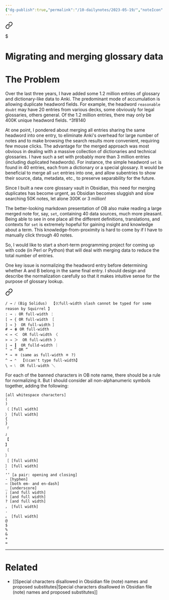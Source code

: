 ```yaml
---
{"dg-publish":true,"permalink":"/10-dailynotes/2023-05-19/","noteIcon":"2","created":"","updated":""}
---
```




<div class="transclusion internal-embed is-loaded"><a class="markdown-embed-link" href="/migrating-and-merging-glossary-data/" aria-label="Open link"><svg xmlns="http://www.w3.org/2000/svg" width="24" height="24" viewBox="0 0 24 24" fill="none" stroke="currentColor" stroke-width="2" stroke-linecap="round" stroke-linejoin="round" class="svg-icon lucide-link"><path d="M10 13a5 5 0 0 0 7.54.54l3-3a5 5 0 0 0-7.07-7.07l-1.72 1.71"></path><path d="M14 11a5 5 0 0 0-7.54-.54l-3 3a5 5 0 0 0 7.07 7.07l1.71-1.71"></path></svg></a><div class="markdown-embed">

$<div class="markdown-embed-title">

# Migrating and merging glossary data

</div>



# The Problem

Over the last three years, I have added some 1.2 million entries of glossary and dictionary-like data to Anki. The predominant mode of accumulation is allowing duplicate headword fields. For example, the headword `reasonable doubt` may have 20 entries from various decks, some obviously for legal glossaries, others general. Of the 1.2 million entries, there may only be 400K unique headword fields. ^3f8140

At one point, I pondered about merging all entries sharing the same headword into one entry, to eliminate Anki's overhead for large number of notes and to make browsing the search results more convenient, requiring few mouse clicks. The advantage for the merged approach was most obvious in dealing with a massive collection of dictionaries and technical glossaries. I have such a set with probably more than 3 million entries (including duplicated headwords). For instance, the simple headword `set` is found in 40 entries, each from a dictionary or a special glossary. It would be beneficial to merge all `set` entries into one, and allow subentries to show their source, data, metadata, etc., to preserve separability for the future.

Since I built a new core glossary vault in Obsidian, this need for merging duplicates has become urgent, as Obsidian becomes sluggish and slow searching 50K notes, let alone 300K or 3 million!

The better-looking markdown presentation of OB also make reading a large merged note for, say, `set`, containing 40 data sources, much more pleasant. Being able to see in one place all the different definitions, translations, and contexts for `set` is extremely hopeful for gaining insight and knowledge about a term. This knowledge-from-proximity is hard to come by if I have to manually click through 40 notes.

So, I would like to start a short-term programming project for coming up with code (in Perl or Python) that will deal with merging data to reduce the total number of entries.

One key issue is normalizing the headword entry before determining whether A and B belong in the same final entry. I should design and describe the normalization carefully so that it makes intuitive sense for the purpose of glossary lookup.


<div class="transclusion internal-embed is-loaded"><a class="markdown-embed-link" href="/special-characters-disallowed-in-obsidian-file-note-names-and-proposed-substitutes/#aa6d6c" aria-label="Open link"><svg xmlns="http://www.w3.org/2000/svg" width="24" height="24" viewBox="0 0 24 24" fill="none" stroke="currentColor" stroke-width="2" stroke-linecap="round" stroke-linejoin="round" class="svg-icon lucide-link"><path d="M10 13a5 5 0 0 0 7.54.54l3-3a5 5 0 0 0-7.07-7.07l-1.72 1.71"></path><path d="M14 11a5 5 0 0 0-7.54-.54l-3 3a5 5 0 0 0 7.07 7.07l1.71-1.71"></path></svg></a><div class="markdown-embed">



```
/ → ⧸ (Big Solidus)  【巜full-width slash cannot be typed for some reason by Squirrel 】
: → ։ OR full-width ： 
[ → { OR full-width ［  
] → }  OR full-width ］ 
# → ⋕ OR full-width 
< → ＜  OR full-width 〈
> → ＞  OR full-width 〉
| → ┃  OR fulld-width ｜
" → “ OR ”  
* → ＊ (same as full-width ＊ ?) 
^ → ⌃  【巜can't type full-width】
\ → ⧵  OR full-width ＼ 
```

</div></div>


For each of the banned characters in OB note name, there should be a rule for normalizing it. But I should consider all non-alphanumeric symbols together, adding the following:

```
[all whitespace characters]
(
)
（ [full width]
） [full width]
{
}
「
」
【
】
〔
〕
［ [full width]
］ [full width]
' 
‘’ [a pair: opening and closing]
- [hyphen]
— [both em- and en-dash]
_ [underscore]
; [and full width]
! [and full width]
? [and full width]
， [full width]
.
。 [full width]
@
$
%
&
+
=
```

---

# Related
- [[Special characters disallowed in Obsidian file (note) names and proposed substitutes\|Special characters disallowed in Obsidian file (note) names and proposed substitutes]]

</div></div>
